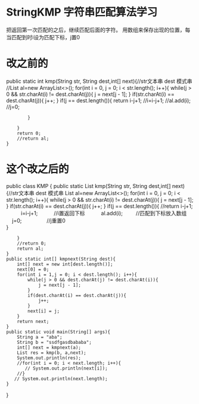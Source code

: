 # StringKMP 字符串匹配算法学习

把返回第一次匹配的之后，继续匹配后面的字符。
用数组来保存出现的位置，每当匹配到时i设为匹配下标，j置0

# 改之前的
  public static int kmp(String str, String dest,int[] next){//str文本串  dest 模式串
    	//List al=new ArrayList<>();
        for(int i = 0, j = 0; i < str.length(); i++){
            while(j > 0 && str.charAt(i) != dest.charAt(j)){
                j = next[j - 1];
            }
            if(str.charAt(i) == dest.charAt(j)){
                j++;
            }
            if(j == dest.length()){
                return i-j+1;
            	//i=i-j+1;
            	//al.add(i);
            	//j=0;
            	
            }
            
        }
        return 0;
        //return al;
    }


# 这个改之后的

public class KMP {
    public static List kmp(String str, String dest,int[] next){//str文本串  dest 模式串
    	List al=new ArrayList<>();
        for(int i = 0, j = 0; i < str.length(); i++){
            while(j > 0 && str.charAt(i) != dest.charAt(j)){
                j = next[j - 1];
            }
            if(str.charAt(i) == dest.charAt(j)){
                j++;
            }
            if(j == dest.length()){
                //return i-j+1;
            	i=i-j+1;            //i置返回下标
            	al.add(i);          //匹配到下标放入数组
          	j=0;                  //j重置0
            	
            }
            
        }
        //return 0;
        return al;
    }
    public static int[] kmpnext(String dest){
        int[] next = new int[dest.length()];
        next[0] = 0;
        for(int i = 1,j = 0; i < dest.length(); i++){
            while(j > 0 && dest.charAt(j) != dest.charAt(i)){
                j = next[j - 1];
            }
            if(dest.charAt(i) == dest.charAt(j)){
                j++;
            }
            next[i] = j;
        }
        return next;
    }
    public static void main(String[] args){
        String a = "aba";
        String b = "ssdfgasdbababa";
        int[] next = kmpnext(a);
        List res = kmp(b, a,next);
        System.out.println(res);
        //for(int i = 0; i < next.length; i++){
           // System.out.println(next[i]);            
        //}
       // System.out.println(next.length);
    }
}







